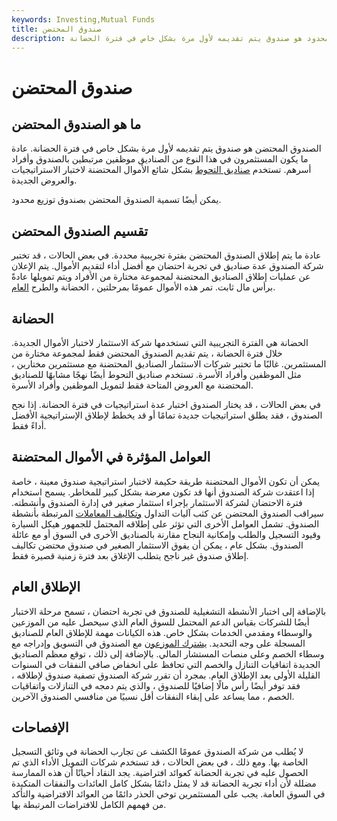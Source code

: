 ```yaml
---
keywords: Investing,Mutual Funds
title: صندوق المحتضن
description: صندوق التوزيع المحتضن أو المحدود هو صندوق يتم تقديمه لأول مرة بشكل خاص في فترة الحضانة.
---
```


# صندوق المحتضن
## ما هو الصندوق المحتضن

الصندوق المحتضن هو صندوق يتم تقديمه لأول مرة بشكل خاص في فترة الحضانة. عادة ما يكون المستثمرون في هذا النوع من الصناديق موظفين مرتبطين بالصندوق وأفراد أسرهم. تستخدم [صناديق التحوط](/hedgefund) بشكل شائع الأموال المحتضنة لاختبار الاستراتيجيات والعروض الجديدة.

يمكن أيضًا تسمية الصندوق المحتضن بصندوق توزيع محدود.

## تقسيم الصندوق المحتضن

عادة ما يتم إطلاق الصندوق المحتضن بفترة تجريبية محددة. في بعض الحالات ، قد تختبر شركة الصندوق عدة صناديق في تجربة احتضان مع أفضل أداء لتقديم الأموال. يتم الإعلان عن عمليات إطلاق الصناديق المحتضنة لمجموعة مختارة من الأفراد ويتم تمويلها عادةً برأس مال ثابت. تمر هذه الأموال عمومًا بمرحلتين ، الحضانة والطرح [العام](/publicoffering).

## الحضانة

الحضانة هي الفترة التجريبية التي تستخدمها شركة الاستثمار لاختبار الأموال الجديدة. خلال فترة الحضانة ، يتم تقديم الصندوق المحتضن فقط لمجموعة مختارة من المستثمرين. غالبًا ما تختبر شركات الاستثمار الصناديق المحتضنة مع مستثمرين مختارين ، مثل الموظفين وأفراد الأسرة. تستخدم صناديق التحوط أيضًا نهجًا مشابهًا للصناديق المحتضنة مع العروض المتاحة فقط لتمويل الموظفين وأفراد الأسرة.

في بعض الحالات ، قد يختار الصندوق اختبار عدة استراتيجيات في فترة الحضانة. إذا نجح الصندوق ، فقد يطلق استراتيجيات جديدة تمامًا أو قد يخطط لإطلاق الإستراتيجية الأفضل أداءً فقط.

## العوامل المؤثرة في الأموال المحتضنة

يمكن أن تكون الأموال المحتضنة طريقة حكيمة لاختبار استراتيجية صندوق معينة ، خاصة إذا اعتقدت شركة الصندوق أنها قد تكون معرضة بشكل كبير للمخاطر. يسمح استخدام فترة الاحتضان لشركة الاستثمار بإجراء استثمار صغير في إدارة الصندوق وأنشطته. سيراقب الصندوق المحتضن عن كثب آليات التداول [وتكاليف المعاملات](/transactioncosts) المرتبطة بأنشطة الصندوق. تشمل العوامل الأخرى التي تؤثر على إطلاقه المحتمل للجمهور هيكل السيارة وقيود التسجيل والطلب وإمكانية النجاح مقارنة بالصناديق الأخرى في السوق أو مع عائلة الصندوق. بشكل عام ، يمكن أن يفوق الاستثمار الصغير في صندوق محتضن تكاليف إطلاق صندوق غير ناجح يتطلب الإغلاق بعد فترة زمنية قصيرة فقط.

## الإطلاق العام

بالإضافة إلى اختبار الأنشطة التشغيلية للصندوق في تجربة احتضان ، تسمح مرحلة الاختبار أيضًا للشركات بقياس الدعم المحتمل للسوق العام الذي سيحصل عليه من الموزعين والوسطاء ومقدمي الخدمات بشكل خاص. هذه الكيانات مهمة للإطلاق العام للصناديق المسجلة على وجه التحديد. [يشترك الموزعون](/thirdpartydistributor) مع الصندوق في التسويق وإدراجه مع وسطاء الخصم وعلى منصات المستشار المالي. بالإضافة إلى ذلك ، توقع معظم الصناديق الجديدة اتفاقيات التنازل والخصم التي تحافظ على انخفاض صافي النفقات في السنوات القليلة الأولى بعد الإطلاق العام. بمجرد أن تقرر شركة الصندوق تصفية صندوق لإطلاقه ، فقد توفر أيضًا رأس مالًا إضافيًا للصندوق ، والذي يتم دمجه في التنازلات واتفاقيات الخصم ، مما يساعد على إبقاء النفقات أقل نسبيًا من منافسي الصندوق الآخرين.

## الإفصاحات

لا يُطلب من شركة الصندوق عمومًا الكشف عن تجارب الحضانة في وثائق التسجيل الخاصة بها. ومع ذلك ، في بعض الحالات ، قد تستخدم شركات التمويل الأداء الذي تم الحصول عليه في تجربة الحضانة كعوائد افتراضية. يجد النقاد أحيانًا أن هذه الممارسة مضللة لأن أداء تجربة الحضانة قد لا يمثل دائمًا بشكل كامل العائدات والنفقات المتكبدة في السوق العامة. يجب على المستثمرين توخي الحذر دائمًا من العوائد الافتراضية والتأكد من فهمهم الكامل للافتراضات المرتبطة بها.

